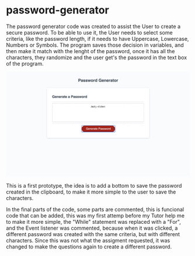 # password-generator

The password generator code was created to assist the User to create a secure password. To be able to use it, the User needs to select some criteria, like the password length, if it needs to have Uppercase, Lowercase, Numbers or Symbols. The program saves those decision in variables, and then make it match with the lenght of the password, once it has all the characters, they randomize and the user get's the password in the text box of the program.

![Image of the project created](./Develop/PasswordImage.png)

This is a first prototype, the idea is to add a bottom to save the password created in the clipboard, to make it more simple to the user to save the characters.

In the final parts of the code, some parts are commented, this is funcional code that can be added, this was my first attemp before my Tutor help me to make it more simple, the "While" statement was replaced with a "For", and the Event listener was commented, because when it was clicked, a different password was created with the same criteria, but with different characters. Since this was not what the assigment requested, it was changed to make the questions again to create a different password.
